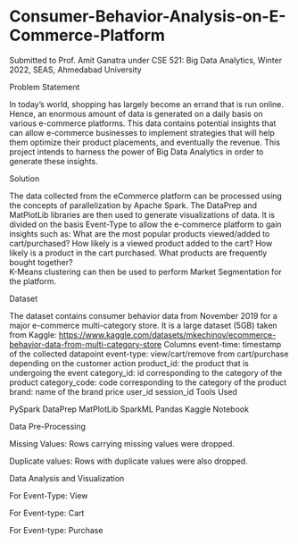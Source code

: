 # Consumer-Behavior-Analysis-on-E-Commerce-Platform
Submitted to Prof. Amit Ganatra under CSE 521: Big Data Analytics, Winter 2022, SEAS, Ahmedabad University

Problem Statement

In today’s world, shopping has largely become an errand that is run online. Hence, an enormous amount of data is generated on a daily basis on various e-commerce platforms. This data contains potential insights that can allow e-commerce businesses to implement strategies that will help them optimize their product placements, and eventually the revenue. This project intends to harness the power of Big Data Analytics in order to generate these insights.

Solution

The data collected from the eCommerce platform can be processed using the concepts of parallelization by Apache Spark. The DataPrep and MatPlotLib libraries are then used to generate visualizations of data. It is divided on the basis Event-Type to allow the e-commerce platform to gain insights such as:
What are the most popular products viewed/added to cart/purchased?
How likely is a viewed product added to the cart?
How likely is a product in the cart purchased. 
What products are frequently bought together?  
K-Means clustering can then be used to perform Market Segmentation for the platform. 

Dataset

The dataset contains consumer behavior data from November 2019 for a major e-commerce multi-category store. It is a large dataset (5GB) taken from Kaggle: https://www.kaggle.com/datasets/mkechinov/ecommerce-behavior-data-from-multi-category-store
Columns
event-time: timestamp of the collected datapoint
event-type: view/cart/remove from cart/purchase depending on the customer action
product_id: the product that is undergoing the event
category_id: id corresponding to the category of the product
category_code: code corresponding to the category of the product
brand: name of the brand 
price
user_id
session_id
Tools Used

PySpark
DataPrep
MatPlotLib
SparkML
Pandas
Kaggle Notebook

Data Pre-Processing

Missing Values: Rows carrying missing values were dropped.

Duplicate values: Rows with duplicate values were also dropped.


Data Analysis and Visualization

For Event-Type: View




For Event-type: Cart






For Event-type: Purchase










